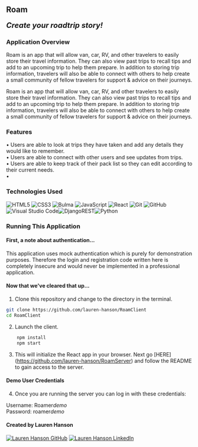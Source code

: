## Roam

<b style="font-size: 20px;"><i>Create your roadtrip story!</i></b>

### Application Overview

Roam is an app that will allow van, car, RV, and other travelers to easily store their travel information. They can also view past trips to recall tips and add to an upcoming trip to help them prepare.
In addition to storing trip information, travelers will also be able to connect with others to help create a small community of fellow travelers for support & advice on their journeys.

Roam is an app that will allow van, car, RV, and other travelers to easily store their travel information. They can also view past trips to recall tips and add to an upcoming trip to help them prepare.
In addition to storing trip information, travelers will also be able to connect with others to help create a small community of fellow travelers for support & advice on their journeys.

### Features

<p>
• Users are able to look at trips they have taken and add any details they would like to remember.<br>
• Users are able to connect with other users and see updates from trips. <br>• Users are able to keep track of their pack list so they can edit according to their current needs. <br>• 
</p>

### Technologies Used

![HTML5](https://img.shields.io/badge/html5%20-%23E34F26.svg?&style=for-the-badge&logo=html5&logoColor=white) ![CSS3](https://img.shields.io/badge/css3%20-%231572B6.svg?&style=for-the-badge&logo=css3&logoColor=white) ![Bulma](https://img.shields.io/badge/bulma-00D0B1?style=for-the-badge&logo=bulma&logoColor=white) ![JavaScript](https://img.shields.io/badge/javascript%20-%23323330.svg?&style=for-the-badge&logo=javascript&logoColor=%23F7DF1E) ![React](https://img.shields.io/badge/react%20-%2320232a.svg?&style=for-the-badge&logo=react&logoColor=%2361DAFB) ![Git](https://img.shields.io/badge/git%20-%23F05033.svg?&style=for-the-badge&logo=git&logoColor=white) ![GitHub](https://img.shields.io/badge/github%20-%23121011.svg?&style=for-the-badge&logo=github&logoColor=white) ![Visual Studio Code](https://img.shields.io/badge/VSCode%20-%23007ACC.svg?&style=for-the-badge&logo=visual-studio-code&logoColor=white)![DjangoREST](https://img.shields.io/badge/DJANGO-REST-ff1709?style=for-the-badge&logo=django&logoColor=white&color=ff1709&labelColor=gray)![Python](https://img.shields.io/badge/python-3670A0?style=for-the-badge&logo=python&logoColor=ffdd54)

### Running This Application

#### First, a note about authentication...

This application uses mock authentication which is purely for demonstration purposes. Therefore the login and registration code written here is completely insecure and would never be implemented in a professional application.

#### Now that we've cleared that up...

1. Clone this repository and change to the directory in the terminal.

```sh
git clone https://github.com/lauren-hanson/RoamClient
cd RoamClient
```

2. Launch the client.

```sh
    npm install
    npm start
```

3. This will initialize the React app in your browser. Next go [HERE] (https://github.com/lauren-hanson/RoamServer)  and follow the README to gain access to the server.

#### Demo User Credentials

4. Once you are running the server you can log in with these credentials: 

<p>
Username: Roamer<i>demo</i>
<br>
Password: roamer<i>demo</i>
</p>


#### Created by Lauren Hanson

<a href="https://github.com/lauren-hanson" target="_blank"><img src="https://img.shields.io/badge/github%20-%23121011.svg?&style=for-the-badge&logo=github&logoColor=white" alt="Lauren Hanson GitHub" style="height: auto !important;width: auto !important;" /></a> <a href="https://www.linkedin.com/in/lohanson/" target="_blank"><img src="https://img.shields.io/badge/linkedin%20-%230077B5.svg?&style=for-the-badge&logo=linkedin&logoColor=white" alt="Lauren Hanson LinkedIn" style="height: auto !important;width: auto !important;" /></a>
